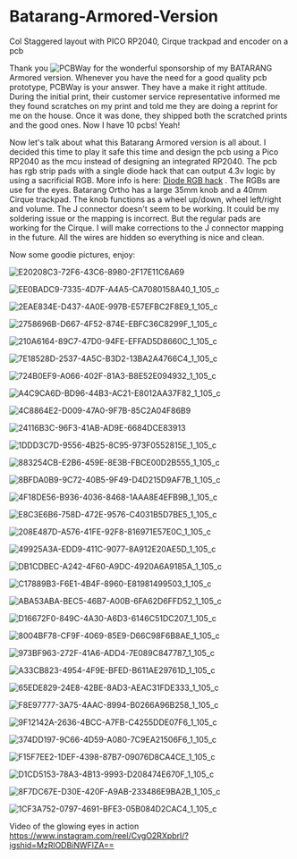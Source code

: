 # Batarang-Armored-Version
Col Staggered layout with PICO RP2040, Cirque trackpad and encoder on a pcb

Thank you ![PCBWay](https://github.com/protieusz/Batarang-Ortho-Version/assets/118025702/763206bb-8e9e-418b-881e-c3810f5d1d4f) for the wonderful sponsorship of my BATARANG Armored version. Whenever you have the need for a good quality pcb prototype, PCBWay is your answer.  They have a make it right attitude. During the initial print, their customer service representative informed me they found scratches on my print and told me they are doing a reprint for me on the house.  Once it was done, they shipped both the scratched prints and the good ones.  Now I have 10 pcbs! Yeah! 

Now let's talk about what this Batarang Armored version is all about.  I decided this time to play it safe this time and design the pcb using a Pico RP2040 as the mcu instead of designing an integrated RP2040.  The pcb has rgb strip pads with a single diode hack that can output 4.3v logic by using a sacrificial RGB. More info is here: [Diode RGB hack](//hackaday.com/2017/01/20/cheating-at-5v-ws2812-control-to-use-a-3-3v-data-line\://www.google.com) . The RGBs are use for the eyes.  Batarang Ortho has a large 35mm knob and a 40mm Cirque trackpad.  The knob functions as a wheel up/down, wheel left/right and volume. The J connector doesn't seem to be working.  It could be my soldering issue or the mapping is incorrect. But the regular pads are working for the Cirque.  I will make corrections to the J connector mapping in the future.  All the wires are hidden so everything is nice and clean.

Now some goodie pictures, enjoy:

![E20208C3-72F6-43C6-8980-2F17E11C6A69](https://github.com/protieusz/Batarang-Ortho-Version/assets/118025702/0587e6cc-d00f-42a7-8192-444bda27bdd5)

![EE0BADC9-7335-4D7F-A4A5-CA7080158A40_1_105_c](https://github.com/protieusz/Batarang-Ortho-Version/assets/118025702/1d74d04d-6445-45e5-ad8a-bb9b49cc5106)

![2EAE834E-D437-4A0E-997B-E57EFBC2F8E9_1_105_c](https://github.com/protieusz/Batarang-Ortho-Version/assets/118025702/f8db8af7-2474-496e-8440-2db3d192dacc)

![2758696B-D667-4F52-874E-EBFC36C8299F_1_105_c](https://github.com/protieusz/Batarang-Ortho-Version/assets/118025702/1f5b0b3e-1bee-4b28-ab7c-a4595212c836)

![210A6164-89C7-47D0-94FE-EFFAD5D8660C_1_105_c](https://github.com/protieusz/Batarang-Ortho-Version/assets/118025702/ec5796e5-3352-4817-aae9-76d52f0bfa89)

![7E18528D-2537-4A5C-B3D2-13BA2A4766C4_1_105_c](https://github.com/protieusz/Batarang-Ortho-Version/assets/118025702/bf0fa988-2cfd-4f76-b8ff-4d46068b8331)

![724B0EF9-A066-402F-81A3-B8E52E094932_1_105_c](https://github.com/protieusz/Batarang-Ortho-Version/assets/118025702/68b71144-0319-4d56-9813-5fc056a30b78)

![A4C9CA6D-BD96-44B3-AC21-E8012AA37F82_1_105_c](https://github.com/protieusz/Batarang-Ortho-Version/assets/118025702/a267eead-c6d5-4049-9e83-4ab17033cadf)

![4C8864E2-D009-47A0-9F7B-85C2A04F86B9](https://github.com/protieusz/Batarang-Ortho-Version/assets/118025702/1df40610-ffa1-4a82-8950-0dfe6b593b66)

![24116B3C-96F3-41AB-AD9E-6684DCE83913](https://github.com/protieusz/Batarang-Ortho-Version/assets/118025702/7fdda97d-21bf-4a5e-83e8-e3c20f3cfc37)

![1DDD3C7D-9556-4B25-8C95-973F0552815E_1_105_c](https://github.com/protieusz/Batarang-Ortho-Version/assets/118025702/0a672e55-b8dd-45cb-b85a-1fe3bc73a7b5)

![883254CB-E2B6-459E-8E3B-FBCE00D2B555_1_105_c](https://github.com/protieusz/Batarang-Ortho-Version/assets/118025702/783584de-fbfd-44a4-b668-680697ed6b8e)

![8BFDA0B9-9C72-40B5-9F49-D4D215D9AF7B_1_105_c](https://github.com/protieusz/Batarang-Ortho-Version/assets/118025702/f8547985-7357-47b9-a5a8-a1ade72eb781)

![4F18DE56-B936-4036-8468-1AAA8E4EFB9B_1_105_c](https://github.com/protieusz/Batarang-Ortho-Version/assets/118025702/d1c55015-859f-41f7-bbcb-ffaba27cfbf1)

![E8C3E6B6-758D-472E-9576-C4031B5D7BE5_1_105_c](https://github.com/protieusz/Batarang-Ortho-Version/assets/118025702/56bdc8ef-859b-4d4f-8991-07aba87a74d3)

![208E487D-A576-41FE-92F8-816971E57E0C_1_105_c](https://github.com/protieusz/Batarang-Ortho-Version/assets/118025702/fb5611b2-1e8d-4b00-8a4c-ca7656390165)

![49925A3A-EDD9-411C-9077-8A912E20AE5D_1_105_c](https://github.com/protieusz/Batarang-Ortho-Version/assets/118025702/31b7cdf6-d128-4386-a456-cc83dfc486e8)

![DB1CDBEC-A242-4F60-A9DC-4920A6A9185A_1_105_c](https://github.com/protieusz/Batarang-Ortho-Version/assets/118025702/b14dd316-200d-4ee6-9ed7-d3945dc57bcb)

![C17889B3-F6E1-4B4F-8960-E81981499503_1_105_c](https://github.com/protieusz/Batarang-Ortho-Version/assets/118025702/0d5dd47b-666a-4b5c-b5c3-37d49a020485)

![ABA53ABA-BEC5-46B7-A00B-6FA62D6FFD52_1_105_c](https://github.com/protieusz/Batarang-Ortho-Version/assets/118025702/622e16fa-7a3d-431e-933c-abb7ca0e70ea)

![D16672F0-849C-4A30-A6D3-6146C51DC207_1_105_c](https://github.com/protieusz/Batarang-Ortho-Version/assets/118025702/e9f7c5ae-4d97-4840-aaee-c456b6905771)

![8004BF78-CF9F-4069-85E9-D66C98F6B8AE_1_105_c](https://github.com/protieusz/Batarang-Ortho-Version/assets/118025702/36818c7b-7c81-4a49-92d1-3db7ef75bedd)

![973BF963-272F-41A6-ADD4-7E089C847787_1_105_c](https://github.com/protieusz/Batarang-Ortho-Version/assets/118025702/289ddef0-47ae-4e2d-926f-a9b9a9240c83)

![A33CB823-4954-4F9E-BFED-B611AE29761D_1_105_c](https://github.com/protieusz/Batarang-Ortho-Version/assets/118025702/2b7b93f4-4bdd-45df-b56c-7257772113c0)

![65EDE829-24E8-42BE-8AD3-AEAC31FDE333_1_105_c](https://github.com/protieusz/Batarang-Ortho-Version/assets/118025702/5b725f19-d657-4644-8884-ab922009b842)

![F8E97777-3A75-4AAC-8994-B0266A96B258_1_105_c](https://github.com/protieusz/Batarang-Ortho-Version/assets/118025702/d90f8b6b-1e97-4175-81ff-058816389ad9)

![9F12142A-2636-4BCC-A7FB-C4255DDE07F6_1_105_c](https://github.com/protieusz/Batarang-Ortho-Version/assets/118025702/e9be8cfc-f5bd-4154-ab91-666364e5cfa9)

![374DD197-9C66-4D59-A080-7C9EA21506F6_1_105_c](https://github.com/protieusz/Batarang-Ortho-Version/assets/118025702/cc3de944-4949-49c8-b5e3-5aa5d048ada0)

![F15F7EE2-1DEF-4398-87B7-09076D8CA4CE_1_105_c](https://github.com/protieusz/Batarang-Ortho-Version/assets/118025702/65492a19-acf6-470c-8602-719786fbf7af)

![D1CD5153-78A3-4B13-9993-D208474E670F_1_105_c](https://github.com/protieusz/Batarang-Ortho-Version/assets/118025702/8b2ab821-be6d-444e-b13e-8697b723b2ee)

![8F7DC67E-D30E-420F-A9AB-233486E9BA2B_1_105_c](https://github.com/protieusz/Batarang-Ortho-Version/assets/118025702/4cea34ac-dbb5-4ccb-a290-012d75569086)

![1CF3A752-0797-4691-BFE3-05B084D2CAC4_1_105_c](https://github.com/protieusz/Batarang-Ortho-Version/assets/118025702/0001c68f-c773-4159-bb6d-992ee27a84ff)

Video of the glowing eyes in action
https://www.instagram.com/reel/CvgO2RXpbrl/?igshid=MzRlODBiNWFlZA==
